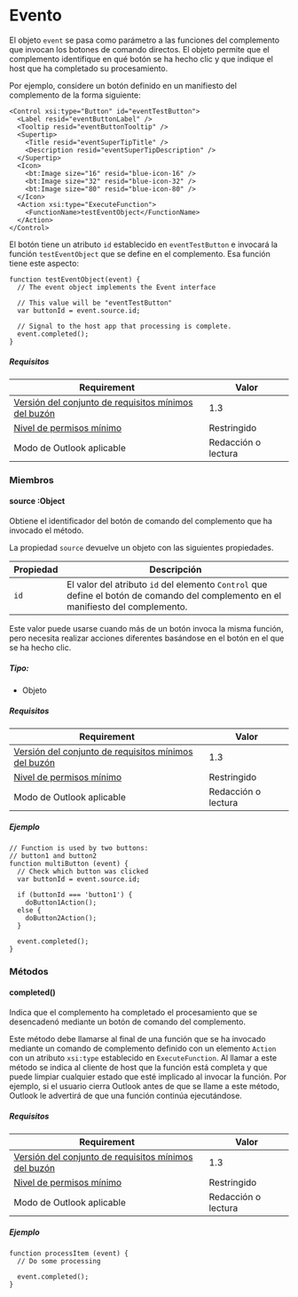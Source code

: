

# Evento

El objeto `event` se pasa como parámetro a las funciones del complemento que invocan los botones de comando directos. El objeto permite que el complemento identifique en qué botón se ha hecho clic y que indique el host que ha completado su procesamiento.

Por ejemplo, considere un botón definido en un manifiesto del complemento de la forma siguiente:

```
<Control xsi:type="Button" id="eventTestButton">
  <Label resid="eventButtonLabel" />
  <Tooltip resid="eventButtonTooltip" />
  <Supertip>
    <Title resid="eventSuperTipTitle" />
    <Description resid="eventSuperTipDescription" />
  </Supertip>
  <Icon>
    <bt:Image size="16" resid="blue-icon-16" />
    <bt:Image size="32" resid="blue-icon-32" />
    <bt:Image size="80" resid="blue-icon-80" />
  </Icon>
  <Action xsi:type="ExecuteFunction">
    <FunctionName>testEventObject</FunctionName>
  </Action>
</Control>
```

El botón tiene un atributo `id` establecido en `eventTestButton` e invocará la función `testEventObject` que se define en el complemento. Esa función tiene este aspecto:

```
function testEventObject(event) {
  // The event object implements the Event interface

  // This value will be "eventTestButton"
  var buttonId = event.source.id;

  // Signal to the host app that processing is complete.
  event.completed();
}
```

##### Requisitos

|Requirement| Valor|
|---|---|
|[Versión del conjunto de requisitos mínimos del buzón](./tutorial-api-requirement-sets.md)| 1.3|
|[Nivel de permisos mínimo](../../docs/outlook/understanding-outlook-add-in-permissions.md)| Restringido|
|Modo de Outlook aplicable| Redacción o lectura|

### Miembros

####  source :Object

Obtiene el identificador del botón de comando del complemento que ha invocado el método.

La propiedad `source` devuelve un objeto con las siguientes propiedades.

| Propiedad | Descripción |
| --- | --- |
| `id` | El valor del atributo `id` del elemento `Control` que define el botón de comando del complemento en el manifiesto del complemento. |

Este valor puede usarse cuando más de un botón invoca la misma función, pero necesita realizar acciones diferentes basándose en el botón en el que se ha hecho clic.

##### Tipo:

*   Objeto

##### Requisitos

|Requirement| Valor|
|---|---|
|[Versión del conjunto de requisitos mínimos del buzón](./tutorial-api-requirement-sets.md)| 1.3|
|[Nivel de permisos mínimo](../../docs/outlook/understanding-outlook-add-in-permissions.md)| Restringido|
|Modo de Outlook aplicable| Redacción o lectura|

##### Ejemplo

```
// Function is used by two buttons:
// button1 and button2
function multiButton (event) {
  // Check which button was clicked
  var buttonId = event.source.id;

  if (buttonId === 'button1') {
    doButton1Action();
  else {
    doButton2Action();
  }

  event.completed();
}
```

### Métodos

####  completed()

Indica que el complemento ha completado el procesamiento que se desencadenó mediante un botón de comando del complemento.

Este método debe llamarse al final de una función que se ha invocado mediante un comando de complemento definido con un elemento `Action` con un atributo `xsi:type` establecido en `ExecuteFunction`. Al llamar a este método se indica al cliente de host que la función está completa y que puede limpiar cualquier estado que esté implicado al invocar la función. Por ejemplo, si el usuario cierra Outlook antes de que se llame a este método, Outlook le advertirá de que una función continúa ejecutándose.

##### Requisitos

|Requirement| Valor|
|---|---|
|[Versión del conjunto de requisitos mínimos del buzón](./tutorial-api-requirement-sets.md)| 1.3|
|[Nivel de permisos mínimo](../../docs/outlook/understanding-outlook-add-in-permissions.md)| Restringido|
|Modo de Outlook aplicable| Redacción o lectura|

##### Ejemplo

```
function processItem (event) {
  // Do some processing

  event.completed();
}
```